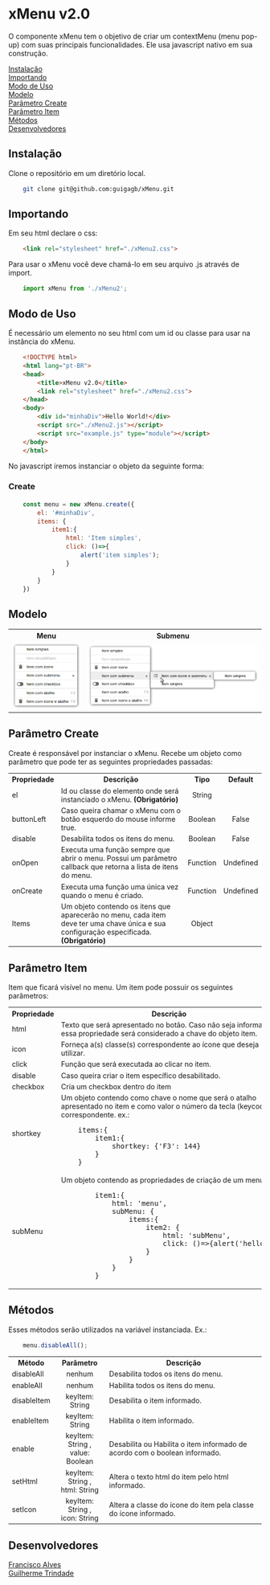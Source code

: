 # xMenu v2.0

O componente xMenu tem o objetivo de criar um contextMenu (menu pop-up) com suas principais funcionalidades.
Ele usa javascript nativo em sua construção.

[Instalação](#instalação)<br>
[Importando](#importando)<br>
[Modo de Uso](#modo-de-uso)<br>
[Modelo](#modelo)<br>
[Parâmetro Create](#parâmetro-create)<br>
[Parâmetro Item](#parâmetro-item)<br>
[Métodos](#métodos)<br>
[Desenvolvedores](#desenvolvedores)<br>

## Instalação

Clone o repositório em um diretório local.

```sh
    git clone git@github.com:guigagb/xMenu.git
```

## Importando

Em seu html declare o css:
```html
    <link rel="stylesheet" href="./xMenu2.css">
```

Para usar o xMenu você deve chamá-lo em seu arquivo .js através de import.
```javascript
    import xMenu from './xMenu2';
```

## Modo de Uso

É necessário um elemento no seu html com um id ou classe para usar na instância do xMenu.

```html
    <!DOCTYPE html>
    <html lang="pt-BR">
    <head>
        <title>xMenu v2.0</title>
        <link rel="stylesheet" href="./xMenu2.css">
    </head>
    <body>
        <div id="minhaDiv">Hello World!</div>
        <script src="./xMenu2.js"></script>
        <script src="example.js" type="module"></script>
    </body>
    </html>
```
No javascript iremos instanciar o objeto da seguinte forma:

<h3>Create</h3>

```javascript
    const menu = new xMenu.create({
        el: '#minhaDiv',
        items: {
            item1:{
                html: 'Item simples',
                click: ()=>{
                    alert('item simples');
                }
            }
        }
    })
```

## Modelo

<table>
    <tr>
        <th>Menu</th>
        <th>Submenu</th>
    </tr>
    <tr>
        <td><img src="images/menu.png"></td>
        <td><img src="images/menu2.png"></td>
    </tr>
</table>

## Parâmetro Create

Create é responsável por instanciar o xMenu. Recebe um objeto como parâmetro que pode ter as seguintes propriedades passadas:

<table>
    <tr>
        <th align="center">Propriedade</th>
        <th align="center">Descrição</th>
        <th align="center">Tipo</th>
        <th align="center">Default</th>
    </tr>
    <tr>
        <td>el</td>
        <td>Id ou classe do elemento onde será instanciado o xMenu. <strong>(Obrigatório)</strong></td>
        <td align="center">String</td>
        <td align="center"></td>
    </tr>
    <tr>
        <td>buttonLeft</td>
        <td>Caso queira chamar o xMenu com o botão esquerdo do mouse informe true.
        </td>
        <td align="center">Boolean</td>
        <td align="center">False</td>
    </tr>
    <tr>
        <td>disable</td>
        <td>Desabilita todos os itens do menu.
        </td>
        <td align="center">Boolean</td>
        <td align="center">False</td>
    </tr>
    <tr>
        <td>onOpen</td>
        <td>Executa uma função sempre que abrir o menu. Possui um parâmetro callback que retorna a lista de itens do menu.
        </td>
        <td align="center">Function</td>
        <td align="center">Undefined</td>
    </tr>
    <tr>
        <td>onCreate</td>
        <td>Executa uma função uma única vez quando o menu é criado.
        </td>
        <td align="center">Function</td>
        <td align="center">Undefined</td>
    </tr>
    <tr>
        <td>Items</td>
        <td>Um objeto contendo os itens que aparecerão no menu, cada item deve ter uma chave única e sua configuração especificada. <strong>(Obrigatório)</strong>
        </td>
        <td align="center">Object</td>
        <td align="center"></td>
    </tr>
</table>

## Parâmetro Item

<p>Item que ficará visível no menu. Um item pode possuir os seguintes parâmetros:</p>

<table>
    <tr>
        <th align="center">Propriedade</th>
        <th align="center">Descrição</th>
        <th align="center">Tipo</th>
        <th align="center">Default</th>
    </tr>
    <tr>
        <td>html</td>
        <td>Texto que será apresentado no botão. Caso não seja informada essa propriedade será considerado a chave do objeto item.
        </td>
        <td align="center">String</td>
        <td align="center"></td>
    </tr>
    <tr>
        <td>icon</td>
        <td>Forneça a(s) classe(s) correspondente ao ícone que deseja utilizar.
        </td>
        <td align="center">String</td>
        <td align="center">Undefined</td>
    </tr>
    <tr>
        <td>click</td>
        <td>Função que será executada ao clicar no item.</td>
        <td align="center">Function</td>
        <td align="center"></td>
    </tr>
    <tr>
        <td>disable</td>
        <td>Caso queira criar o item específico desabilitado.</td>
        <td align="center">Boolean</td>
        <td align="center">False</td>
    </tr>
    <tr>
        <td>checkbox</td>
        <td>Cria um checkbox dentro do item
        </td>
        <td align="center">Boolean</td>
        <td align="center">False</td>
    </tr>
    <tr>
        <td>shortkey</td>
        <td>Um objeto contendo como chave o nome que será o atalho apresentado no item e como valor o número da tecla (keycode) correspondente. ex.:
    <pre>
    items:{
        item1:{
            shortkey: {'F3': 144}
        }
    }</pre>
        </td>
        <td align="center">Object</td>
        <td align="center">Undefined</td>
    </tr>
    <tr>
        <td>subMenu</td>
        <td>Um objeto contendo as propriedades de criação de um menu.
    <pre>
        item1:{
            html: 'menu',
            subMenu: {
                items:{
                    item2: {
                        html: 'subMenu',
                        click: ()=>{alert('hello')}
                    }
                }
            }
        }</pre>
        </td>
        <td align="center">Object</td>
        <td align="center">Undefined</td>
    </tr>
</table>

## Métodos
    
Esses métodos serão utilizados na variável instanciada. Ex.:<br>
```javascript
    menu.disableAll();
```

<table>
    <tr>
        <th>Método</th>
        <th align="center">Parâmetro</th>
        <th>Descrição</th>
    <tr>
    <tr>
        <td>disableAll</td>
        <td align="center">nenhum</td>
        <td>Desabilita todos os itens do menu.</td>
    </tr>
    <tr>
        <td>enableAll</td>
        <td align="center">nenhum</td>
        <td>Habilita todos os itens do menu.</td>
    </tr>
    <tr>
        <td>disableItem</td>
        <td align="center">keyItem: String</td>
        <td>Desabilita o item informado.</td>
    </tr>
    <tr>
        <td>enableItem</td>
        <td align="center">keyItem: String</td>
        <td>Habilita o item informado.</td>
    </tr>
    <tr>
        <td>enable</td>
        <td align="center">keyItem: String ,<br> value: Boolean</td>
        <td>Desabilita ou Habilita o item informado de acordo com o boolean informado.</td>
    </tr>
    <tr>
        <td>setHtml</td>
        <td align="center">keyItem: String ,<br> html: String</td>
        <td>Altera o texto html do item pelo html informado.</td>
    </tr>
    <tr>
        <td>setIcon</td>
        <td align="center">keyItem: String ,<br> icon: String</td>
        <td>Altera a classe do ícone do item pela classe do ícone informado.</td>
    </tr>
</table>

## Desenvolvedores

[Francisco Alves](https://github.com/dffrancisco)<br>
[Guilherme Trindade](https://github.com/guigagb)    